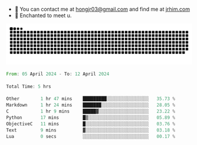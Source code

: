 - 📧 You can contact me at hongjr03@gmail.com and find me at [jrhim.com](https://jrhim.com/)
- 💜 Enchanted to meet u.

![snake_animation](https://raw.githubusercontent.com/hongjr03/hongjr03/output/github-contribution-grid-snake.svg)

<!--START_SECTION:waka-->

```rust
From: 05 April 2024 - To: 12 April 2024

Total Time: 5 hrs

Other        1 hr 47 mins    █████████░░░░░░░░░░░░░░░░   35.73 %
Markdown     1 hr 24 mins    ███████░░░░░░░░░░░░░░░░░░   28.05 %
C            1 hr 9 mins     █████▓░░░░░░░░░░░░░░░░░░░   23.22 %
Python       17 mins         █▒░░░░░░░░░░░░░░░░░░░░░░░   05.89 %
ObjectiveC   11 mins         █░░░░░░░░░░░░░░░░░░░░░░░░   03.76 %
Text         9 mins          ▓░░░░░░░░░░░░░░░░░░░░░░░░   03.18 %
Lua          0 secs          ░░░░░░░░░░░░░░░░░░░░░░░░░   00.17 %
```

<!--END_SECTION:waka-->
